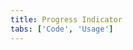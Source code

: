 ```yaml
---
title: Progress Indicator
tabs: ['Code', 'Usage']
---
```



<component
    name="Progress indicator"
    component="progress-indicator"
    variation="progress-indicator"
    experimental="true"
    hasReactVersion="true"
    >
</component>
<component-docs component="progress-indicator" experimental="true"></component-docs>
